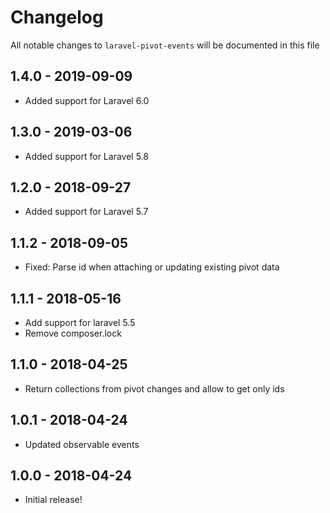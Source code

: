 # Changelog

All notable changes to `laravel-pivot-events` will be documented in this file

## 1.4.0 - 2019-09-09

- Added support for Laravel 6.0

## 1.3.0 - 2019-03-06

- Added support for Laravel 5.8

## 1.2.0 - 2018-09-27

- Added support for Laravel 5.7

## 1.1.2 - 2018-09-05

- Fixed: Parse id when attaching or updating existing pivot data

## 1.1.1 - 2018-05-16

- Add support for laravel 5.5
- Remove composer.lock

## 1.1.0 - 2018-04-25

- Return collections from pivot changes and allow to get only ids 

## 1.0.1 - 2018-04-24

- Updated observable events 

## 1.0.0 - 2018-04-24

- Initial release!
